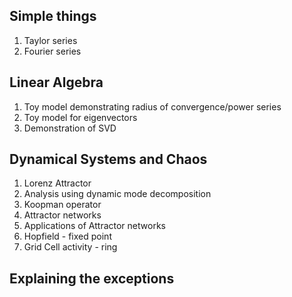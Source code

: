 ## Simple things

1. Taylor series
2. Fourier series

## Linear Algebra

1. Toy model demonstrating radius of convergence/power series
2. Toy model for eigenvectors
3. Demonstration of SVD
   
## Dynamical Systems and Chaos
1. Lorenz Attractor
2. Analysis using dynamic mode decomposition
3. Koopman operator
4. Attractor networks
5. Applications of Attractor networks
  1. Hopfield - fixed point
  2. Grid Cell activity - ring 


## Explaining the exceptions

